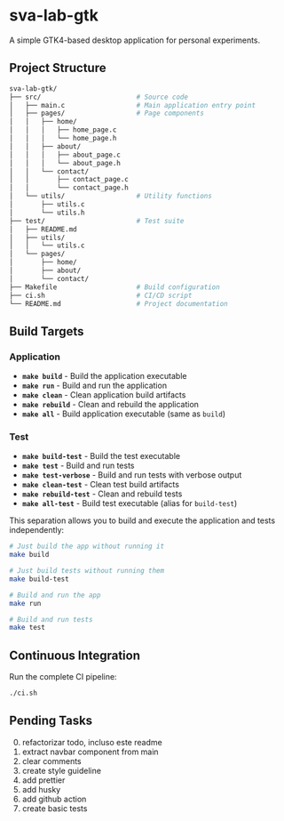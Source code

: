 # sva-lab-gtk

A simple GTK4-based desktop application for personal experiments.

## Project Structure

```bash
sva-lab-gtk/
├── src/                        # Source code
│   ├── main.c                  # Main application entry point
│   ├── pages/                  # Page components
│   │   ├── home/
│   │   │   ├── home_page.c
│   │   │   └── home_page.h
│   │   ├── about/
│   │   │   ├── about_page.c
│   │   │   └── about_page.h
│   │   └── contact/
│   │       ├── contact_page.c
│   │       └── contact_page.h
│   └── utils/                  # Utility functions
│       ├── utils.c
│       └── utils.h
├── test/                       # Test suite
│   ├── README.md
│   ├── utils/
│   │   └── utils.c
│   └── pages/
│       ├── home/
│       ├── about/
│       └── contact/
├── Makefile                    # Build configuration
├── ci.sh                       # CI/CD script
└── README.md                   # Project documentation
```

## Build Targets

### Application

- **`make build`** - Build the application executable
- **`make run`** - Build and run the application
- **`make clean`** - Clean application build artifacts
- **`make rebuild`** - Clean and rebuild the application
- **`make all`** - Build application executable (same as `build`)

### Test

- **`make build-test`** - Build the test executable
- **`make test`** - Build and run tests
- **`make test-verbose`** - Build and run tests with verbose output
- **`make clean-test`** - Clean test build artifacts
- **`make rebuild-test`** - Clean and rebuild tests
- **`make all-test`** - Build test executable (alias for `build-test`)

This separation allows you to build and execute the application and tests independently:

```bash
# Just build the app without running it
make build

# Just build tests without running them
make build-test

# Build and run the app
make run

# Build and run tests
make test
```

## Continuous Integration

Run the complete CI pipeline:

```bash
./ci.sh
```

## Pending Tasks

0. refactorizar todo, incluso este readme
2. extract navbar component from main
3. clear comments
4. create style guideline
5. add prettier
6. add husky
7. add github action
1. create basic tests

